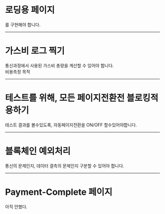 # 로딩용 페이지  
를 구현해야 합니다.  

----------------------------------------------------
# 가스비 로그 찍기  
통신과정에서 사용된 가스비 총량을 계산할 수 있어야 합니다.  
비용측정 목적  
  
----------------------------------------------------
# 테스트를 위해, 모든 페이지전환전 블로킹적용하기  
테스트 결과를 볼수있도록, 자동페이지전환을 ON/OFF 할수있어야합니다.  
   
----------------------------------------------------
# 블록체인 예외처리  
통신의 문제인지, 데이터 결측의 문제인지 구분할 수 있어야 합니다.  
  
-----------------------------------------------------  
# Payment-Complete 페이지  
아직 안했다.
